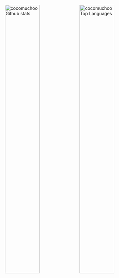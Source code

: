 <img alt="cocomuchoo Github stats" align="left" width="47%" src="https://github-readme-stats.vercel.app/api?username=cocomuchoo&show_icons=true&theme=radical"/>
<img alt="cocomuchoo Top Languages" align="left" width="47%" src="https://github-readme-stats.vercel.app/api/top-langs/?username=cocomuchoo&layout=compact"/>
